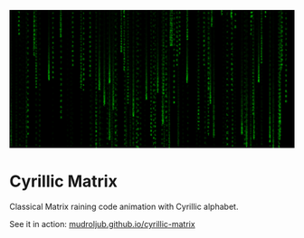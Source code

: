 [![](screen.png)](https://mudroljub.github.io/cyrillic-matrix/)

# Cyrillic Matrix

Classical Matrix raining code animation with Cyrillic alphabet.

See it in action: [mudroljub.github.io/cyrillic-matrix](https://mudroljub.github.io/cyrillic-matrix/)
